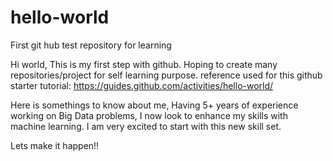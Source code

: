# hello-world
First git hub test repository for learning


Hi world,
This is my first step with github. Hoping to create many repositories/project for self learning purpose.
reference used for this github starter tutorial: https://guides.github.com/activities/hello-world/

Here is somethings to know about me,
Having 5+ years of experience working on Big Data problems, I now look to enhance my skills with machine learning.
I am very excited to start with this new skill set.

Lets make it happen!!
